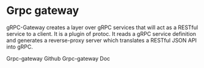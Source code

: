 # Grpc gateway

gRPC-Gateway creates a layer over gRPC services that will act as a RESTful service to a client. It is a plugin of protoc. It reads a gRPC service definition and generates a reverse-proxy server which translates a RESTful JSON API into gRPC.

<BadgeLink colorScheme='blue' badgeText='Official Github' href='https://github.com/grpc-ecosystem/grpc-gateway/'>Grpc-gateway Github</BadgeLink>
<BadgeLink colorScheme='blue' badgeText='Official Website' href='https://grpc-ecosystem.github.io/grpc-gateway/'>Grpc-gateway Doc</BadgeLink>
